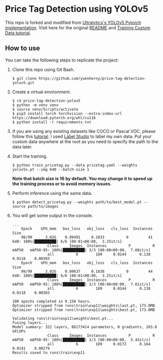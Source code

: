 # Price Tag Detection using YOLOv5

This repo is forked and modified from [Ultralytics's YOLOv5 Pytorch implementation](https://github.com/ultralytics/yolov5). Visit here for the original [README](https://github.com/ultralytics/yolov5#readme) and [Training Custom Data tutorial](https://github.com/ultralytics/yolov5/wiki/Train-Custom-Data).

## How to use
You can take the following steps to replicate the project:
1. Clone this repo using Git Bash.

    `$ git clone https://github.com/yuenherny/price-tag-detection-yolov5.git`

2. Create a virtual environment.
    ```
    $ cd price-tag-detection-yolov5
    $ python -m venv venv
    $ source venv/Scripts/activate
    $ pip3 install torch torchvision --extra-index-url https://download.pytorch.org/whl/cu116
    $ python install -r requirements.txt
    ```
3. If you are using any existing datasets like COCO or Pascal VOC, please follow this [tutorial](https://github.com/ultralytics/yolov5/wiki/Train-Custom-Data#3-train). I used [Label Studio](https://labelstud.io/) to label my own data. Put your custom data anywhere at the root as you need to specify the path to the data later.
4. Start the training.

    `$ python train_pricetag.py --data pricetag.yaml --weights yolov5s.pt --img 640 --batch-size 1`

    **Note that batch size is 16 by default. You may change it to speed up the training process or to avoid memory issues.**
5. Perform inference using the same data.

    `$ python detect_pricetag.py --weights path/to/best_model.pt --source path/to/images`

6. You will get some output in the console.
    ```
    ...
        Epoch    GPU_mem   box_loss   obj_loss   cls_loss  Instances       Size
        98/99      3.02G    0.09491     0.1833          0         41        640: 100%|██████████| 6/6 [00:01<00:00,  3.25it/s]
                    Class     Images  Instances          P          R      mAP50   mAP50-95: 100%|██████████| 3/3 [00:00<00:00,  7.60it/s]
                    all          6        189     0.0144      0.138     0.0118    0.00303
        Epoch    GPU_mem   box_loss   obj_loss   cls_loss  Instances       Size
        99/99      3.02G    0.09637     0.1838          0         44        640: 100%|██████████| 6/6 [00:01<00:00,  3.25it/s]
                    Class     Images  Instances          P          R      mAP50   mAP50-95: 100%|██████████| 3/3 [00:00<00:00,  7.61it/s]
                    all          6        189     0.0144      0.138     0.0118    0.00303

    100 epochs completed in 0.158 hours.
    Optimizer stripped from runs\train\exp11\weights\last.pt, 173.0MB
    Optimizer stripped from runs\train\exp11\weights\best.pt, 173.0MB

    Validating runs\train\exp11\weights\best.pt...
    Fusing layers...
    Model summary: 322 layers, 86173414 parameters, 0 gradients, 203.8 GFLOPs
                    Class     Images  Instances          P          R      mAP50   mAP50-95: 100%|██████████| 3/3 [00:00<00:00,  5.43it/s]
                    all          6        189     0.0172      0.164     0.0141    0.00279
    Results saved to runs\train\exp11
    ```